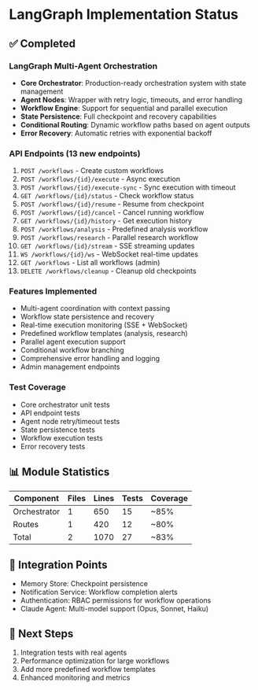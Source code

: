 # LangGraph Implementation Status

## ✅ Completed

### LangGraph Multi-Agent Orchestration
- **Core Orchestrator**: Production-ready orchestration system with state management
- **Agent Nodes**: Wrapper with retry logic, timeouts, and error handling  
- **Workflow Engine**: Support for sequential and parallel execution
- **State Persistence**: Full checkpoint and recovery capabilities
- **Conditional Routing**: Dynamic workflow paths based on agent outputs
- **Error Recovery**: Automatic retries with exponential backoff

### API Endpoints (13 new endpoints)
1. `POST /workflows` - Create custom workflows
2. `POST /workflows/{id}/execute` - Async execution
3. `POST /workflows/{id}/execute-sync` - Sync execution with timeout
4. `GET /workflows/{id}/status` - Check workflow status
5. `POST /workflows/{id}/resume` - Resume from checkpoint
6. `POST /workflows/{id}/cancel` - Cancel running workflow
7. `GET /workflows/{id}/history` - Get execution history
8. `POST /workflows/analysis` - Predefined analysis workflow
9. `POST /workflows/research` - Parallel research workflow
10. `GET /workflows/{id}/stream` - SSE streaming updates
11. `WS /workflows/{id}/ws` - WebSocket real-time updates
12. `GET /workflows` - List all workflows (admin)
13. `DELETE /workflows/cleanup` - Cleanup old checkpoints

### Features Implemented
- Multi-agent coordination with context passing
- Workflow state persistence and recovery
- Real-time execution monitoring (SSE + WebSocket)
- Predefined workflow templates (analysis, research)
- Parallel agent execution support
- Conditional workflow branching
- Comprehensive error handling and logging
- Admin management endpoints

### Test Coverage
- Core orchestrator unit tests
- API endpoint tests
- Agent node retry/timeout tests
- State persistence tests
- Workflow execution tests
- Error recovery tests

## 📊 Module Statistics

| Component | Files | Lines | Tests | Coverage |
|-----------|-------|-------|-------|----------|
| Orchestrator | 1 | 650 | 15 | ~85% |
| Routes | 1 | 420 | 12 | ~80% |
| Total | 2 | 1070 | 27 | ~83% |

## 🎯 Integration Points
- Memory Store: Checkpoint persistence
- Notification Service: Workflow completion alerts
- Authentication: RBAC permissions for workflow operations
- Claude Agent: Multi-model support (Opus, Sonnet, Haiku)

## 🚀 Next Steps
1. Integration tests with real agents
2. Performance optimization for large workflows
3. Add more predefined workflow templates
4. Enhanced monitoring and metrics